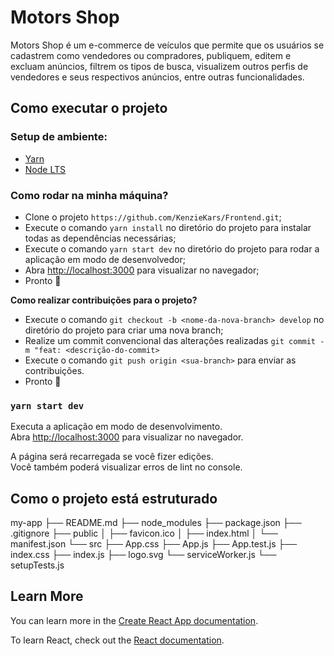 # Motors Shop

Motors Shop é um e-commerce de veículos que permite que os usuários se cadastrem como vendedores ou compradores, publiquem, editem e excluam anúncios, filtrem os tipos de busca, visualizem outros perfis de vendedores e seus respectivos anúncios, entre outras funcionalidades.

## Como executar o projeto

### Setup de ambiente:

-   [Yarn](https://classic.yarnpkg.com/en/docs/install#windows-stable)
-   [Node LTS](https://nodejs.org/en/)

### Como rodar na minha máquina?

-   Clone o projeto `https://github.com/KenzieKars/Frontend.git`;
-   Execute o comando `yarn install` no diretório do projeto para instalar todas as dependências necessárias;
-   Execute o comando `yarn start dev` no diretório do projeto para rodar a aplicação em modo de desenvolvedor;
-   Abra [http://localhost:3000](http://localhost:3000) para visualizar no navegador;
-   Pronto 🎉

**Como realizar contribuições para o projeto?**

-   Execute o comando `git checkout -b <nome-da-nova-branch> develop` no diretório do projeto para criar uma nova branch;
-   Realize um commit convencional das alterações realizadas `git commit -m "feat: <descrição-do-commit>`
-   Execute o comando `git push origin <sua-branch>` para enviar as contribuições.
-   Pronto 🎉

### `yarn start dev`

Executa a aplicação em modo de desenvolvimento.\
Abra [http://localhost:3000](http://localhost:3000) para visualizar no navegador.

A página será recarregada se você fizer edições.\
Você também poderá visualizar erros de lint no console.

## Como o projeto está estruturado

my-app
├── README.md
├── node_modules
├── package.json
├── .gitignore
├── public
│ ├── favicon.ico
│ ├── index.html
│ └── manifest.json
└── src
├── App.css
├── App.js
├── App.test.js
├── index.css
├── index.js
├── logo.svg
└── serviceWorker.js
└── setupTests.js

## Learn More

You can learn more in the [Create React App documentation](https://facebook.github.io/create-react-app/docs/getting-started).

To learn React, check out the [React documentation](https://reactjs.org/).

